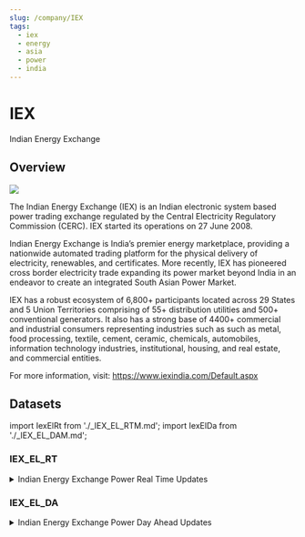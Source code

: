 ```yaml
---
slug: /company/IEX
tags:
  - iex
  - energy
  - asia
  - power
  - india
---
```

IEX
============================================================

Indian Energy Exchange

## Overview

![](/img/data/iex.png)

The Indian Energy Exchange (IEX) is an Indian electronic system based power trading exchange regulated by the Central Electricity Regulatory Commission (CERC). IEX started its operations on 27 June 2008.

Indian Energy Exchange is India’s premier energy marketplace, providing a nationwide automated trading platform for the physical delivery of electricity, renewables, and certificates. More recently, IEX has pioneered cross border electricity trade expanding its power market beyond India in an endeavor to create an integrated South Asian Power Market.

IEX has a robust ecosystem of 6,800+ participants located across 29 States and 5 Union Territories comprising of 55+ distribution utilities and 500+ conventional generators. It also has a strong base of 4400+ commercial and industrial consumers representing industries such as such as metal, food processing, textile, cement, ceramic, chemicals, automobiles, information technology industries, institutional, housing, and real estate, and commercial entities.

For more information, visit: https://www.iexindia.com/Default.aspx

## Datasets
import IexElRt from './_IEX_EL_RTM.md';
import IexElDa from './_IEX_EL_DAM.md';


### IEX_EL_RT
<details>
<summary>Indian Energy Exchange Power Real Time Updates</summary>
<IexElRt />
</details>

### IEX_EL_DA
<details>
<summary>Indian Energy Exchange Power Day Ahead Updates</summary>
<IexElDa />
</details>
